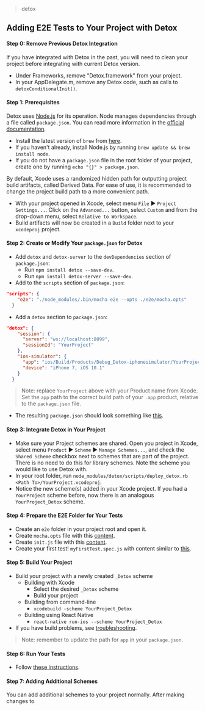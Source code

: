 > detox

## Adding E2E Tests to Your Project with Detox

#### Step 0: Remove Previous Detox Integration

If you have integrated with Detox in the past, you will need to clean your project before integrating with current Detox version.

* Under Frameworks, remove "Detox.framework" from your project.
* In your AppDelegate.m, remove any Detox code, such as calls to `detoxConditionalInit()`.

#### Step 1: Prerequisites

Detox uses [Node.js](https://nodejs.org/) for its operation. Node manages dependencies through a file called `package.json`. You can read more information in the [official documentation](https://docs.npmjs.com/files/package.json).

* Install the latest version of `brew` from [here](http://brew.sh).
* If you haven't already, install Node.js by running `brew update && brew install node`.
* If you do not have a `package.json` file in the root folder of your project, create one by running `echo "{}" > package.json`.

By default, Xcode uses a randomized hidden path for outputting project build artifacts, called Derived Data. For ease of use, it is recommended to change the project build path to a more convenient path.

* With your project opened in Xcode, select menu `File` ► `Project Settings...`. Click on the `Advanced...` button, select `Custom` and from the drop-down menu, select `Relative to Workspace`.
 * Build artifacts will now be created in a `Build` folder next to your `xcodeproj` project.

#### Step 2: Create or Modify Your `package.json` for Detox

* Add `detox` and `detox-server` to the `devDependencies` section of `package.json`:
  * Run `npm install detox --save-dev`.
  * Run `npm install detox-server --save-dev`.
* Add to the `scripts` section of `package.json`:
```json
"scripts": {
    "e2e": "./node_modules/.bin/mocha e2e --opts ./e2e/mocha.opts"
  }
```
* Add a `detox` section to `package.json`:
```json
"detox": {
    "session": {
      "server": "ws://localhost:8099",
      "sessionId": "YourProject"
    },
    "ios-simulator": {
      "app": "ios/Build/Products/Debug_Detox-iphonesimulator/YourProject.app",
      "device": "iPhone 7, iOS 10.1"
    }
  }
```
> Note: replace `YourProject` above with your Product name from Xcode. Set the `app` path to the correct build path of your `.app` product, relative to the `package.json` file.

* The resulting `package.json` should look something like [this](demo-react-native/package.json).

#### Step 3: Integrate Detox in Your Project

* Make sure your Project schemes are shared. Open you project in Xcode, select menu `Product` ► `Scheme` ► `Manage Schemes...`, and check the `Shared Scheme` checkbox next to schemes that are part of the project. There is no need to do this for library schemes. Note the scheme you would like to use Detox with.
* In your root folder, run `node_modules/detox/scripts/deploy_detox.rb <Path To>/YourProject.xcodeproj`.
* Notice the new scheme(s) added in your Xcode project. If you had a `YourProject` scheme before, now there is an analogous `YourProject_Detox` scheme.

#### Step 4: Prepare the E2E Folder for Your Tests

* Create an `e2e` folder in your project root and open it.
* Create `mocha.opts` file with this [content](demo-react-native/e2e/mocha.opts).
* Create `init.js` file with this [content](demo-react-native/e2e/init.js).
* Create your first test! `myFirstTest.spec.js` with content similar to [this](demo-react-native/e2e/example.spec.js).

#### Step 5: Build Your Project

* Build your project with a newly created `_Detox` scheme
	* Building with Xcode
	   * Select the desired `_Detox` scheme
	   * Build your project
	* Building from command-line
		* `xcodebuild -scheme YourProject_Detox`
	* Building using React Native
		* `react-native run-ios --scheme YourProject_Detox`
* If you have build problems, see [troubleshooting](#troubleshooting-build-problems).

> Note: remember to update the path for `app` in your `package.json`.

#### Step 6: Run Your Tests

* Follow [these instructions](RUNNING.md).

#### Step 7: Adding Additional Schemes

You can add additional schemes to your project normally. After making changes to 